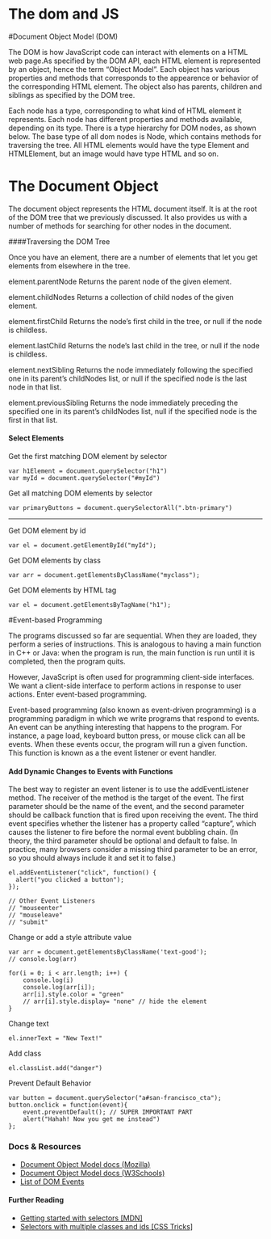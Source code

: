 
The dom and JS
===

#Document Object Model (DOM)

The DOM is how JavaScript code can interact with elements on a HTML web page.As specified by the DOM API, each HTML element is represented by an object, hence the term “Object Model”. Each object has various properties and methods that corresponds to the appearence or behavior of the corresponding HTML element. The object also has parents, children and siblings as specified by the DOM tree.

Each node has a type, corresponding to what kind of HTML element it represents. Each node has different properties and methods available, depending on its type. There is a type hierarchy for DOM nodes, as shown below. The base type of all dom nodes is Node, which contains methods for traversing the tree. All HTML elements would have the type Element and HTMLElement, but an image would have type HTML and so on.

# The Document Object

The document object represents the HTML document itself. It is at the root of the DOM tree that we previously discussed. It also provides us with a number of methods for searching for other nodes in the document.

####Traversing the DOM Tree

Once you have an element, there are a number of elements that let you get elements from elsewhere in the tree.

element.parentNode
Returns the parent node of the given element.

element.childNodes
Returns a collection of child nodes of the given element.

element.firstChild
Returns the node’s first child in the tree, or null if the node is 
childless.

element.lastChild
Returns the node’s last child in the tree, or null if the node is childless.

element.nextSibling
Returns the node immediately following the specified one in its parent’s childNodes list, or null if the specified node is the last node in that list.

element.previousSibling
Returns the node immediately preceding the specified one in its parent’s childNodes list, null if the specified node is the first in that list.


#### Select Elements

Get the first matching DOM element by selector
```
var h1Element = document.querySelector("h1")
var myId = document.querySelector("#myId")
```

Get all matching DOM elements by selector
```
var primaryButtons = document.querySelectorAll(".btn-primary")
```

--------------------------------------------------------

Get DOM element by id
```
var el = document.getElementById("myId");
```

Get DOM elements by class
```
var arr = document.getElementsByClassName("myclass");
```

Get DOM elements by HTML tag
```
var el = document.getElementsByTagName("h1");
```

#Event-based Programming

The programs discussed so far are sequential. When they are loaded, they perform a series of instructions. This is analogous to having a main function in C++ or Java: when the program is run, the main function is run until it is completed, then the program quits.

However, JavaScript is often used for programming client-side interfaces. We want a client-side interface to perform actions in response to user actions. Enter event-based programming.

Event-based programming (also known as event-driven programming) is a programming paradigm in which we write programs that respond to events. An event can be anything interesting that happens to the program. For instance, a page load, keyboard button press, or mouse click can all be events. When these events occur, the program will run a given function. This function is known as a the event listener or event handler.


#### Add Dynamic Changes to Events with Functions
The best way to register an event listener is to use the addEventListener method. The receiver of the method is the target of the event. The first parameter should be the name of the event, and the second parameter should be callback function that is fired upon receiving the event. The third event specifies whether the listener has a property called “capture”, which causes the listener to fire before the normal event bubbling chain. (In theory, the third parameter should be optional and default to false. In practice, many browsers consider a missing third parameter to be an error, so you should always include it and set it to false.)

```
el.addEventListener("click", function() {
  alert("you clicked a button");
});

// Other Event Listeners
// "mouseenter"
// "mouseleave"
// "submit"
```

Change or add a style attribute value
```JS
var arr = document.getElementsByClassName('text-good');
// console.log(arr)

for(i = 0; i < arr.length; i++) {
    console.log(i)
    console.log(arr[i]);
    arr[i].style.color = "green"
    // arr[i].style.display= "none" // hide the element
}
```

Change text
```
el.innerText = "New Text!"
```

Add class
```
el.classList.add("danger")
```

Prevent Default Behavior
```
var button = document.querySelector("a#san-francisco_cta");
button.onclick = function(event){
    event.preventDefault(); // SUPER IMPORTANT PART
    alert("Hahah! Now you get me instead")
};
```

### Docs & Resources

* [Document Object Model docs (Mozilla)](https://developer.mozilla.org/en-US/docs/Web/API/document)
* [Document Object Model docs (W3Schools)](http://www.w3schools.com/jsref/dom_obj_document.asp)
* [List of DOM Events](https://developer.mozilla.org/en-US/docs/Web/Events)

#### Further Reading

  * [Getting started with selectors [MDN]](https://developer.mozilla.org/en-US/docs/Web/Guide/CSS/Getting_started/Selectors)
  * [Selectors with multiple classes and ids [CSS Tricks]](https://css-tricks.com/multiple-class-id-selectors/)